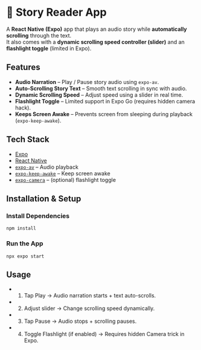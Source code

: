 # 📖 Story Reader App  

A **React Native (Expo)** app that plays an audio story while **automatically scrolling** through the text.  
It also comes with a **dynamic scrolling speed controller (slider)** and an **flashlight toggle** (limited in Expo).  

## Features
-  **Audio Narration** – Play / Pause story audio using `expo-av`.  
-  **Auto-Scrolling Story Text** – Smooth text scrolling in sync with audio.  
-  **Dynamic Scrolling Speed** – Adjust speed using a slider in real time.  
-  **Flashlight Toggle** – Limited support in Expo Go (requires hidden camera hack).  
-  **Keeps Screen Awake** – Prevents screen from sleeping during playback (`expo-keep-awake`).  

## Tech Stack
- [Expo](https://expo.dev/)  
- [React Native](https://reactnative.dev/)  
- [`expo-av`](https://docs.expo.dev/versions/latest/sdk/av/) – Audio playback  
- [`expo-keep-awake`](https://docs.expo.dev/versions/latest/sdk/keep-awake/) – Keep screen awake  
- [`expo-camera`](https://docs.expo.dev/versions/latest/sdk/camera/) – (optional) flashlight toggle  

## Installation & Setup

### Install Dependencies

` npm install `

### Run the App

`npx expo start`

## Usage

- 1. Tap Play → Audio narration starts + text auto-scrolls.
- 2. Adjust slider → Change scrolling speed dynamically.
- 3. Tap Pause → Audio stops + scrolling pauses.
- 4. Toggle Flashlight (if enabled) → Requires hidden Camera trick in Expo.